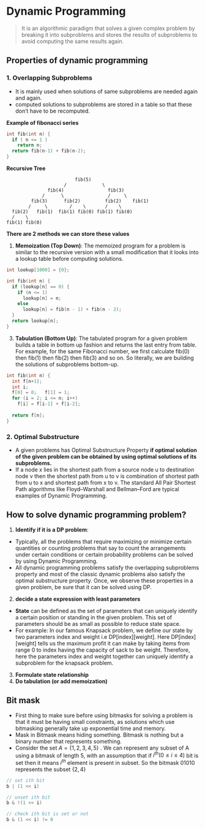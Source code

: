 # Dynamic Programming

> It is an algorithmic paradigm that solves a given complex problem by breaking it into subproblems and stores the results of subproblems to avoid computing the same results again.

## Properties of dynamic programming

### 1. Overlapping Subproblems

- It is mainly used when solutions of same subproblems are needed again and again.
- computed solutions to subproblems are stored in a table so that these don’t have to be recomputed.

**Example of fibonacci series**

```cpp
int fib(int n) {
  if ( n <= 1 )
    return n;
  return fib(n-1) + fib(n-2);
}
```

**Recursive Tree**

```
                         fib(5)
                     /             \
               fib(4)                fib(3)
             /      \                /     \
         fib(3)      fib(2)         fib(2)    fib(1)
        /     \        /    \       /    \
  fib(2)   fib(1)  fib(1) fib(0) fib(1) fib(0)
  /    \
fib(1) fib(0)
```

**There are 2 methods we can store these values**

1. **Memoization (Top Down)**:  The memoized program for a problem is similar to the recursive version with a small modification that it looks into a lookup table before computing solutions.

```cpp
int lookup[1000] = {0};

int fib(int n) { 
  if (lookup[n] == 0) { 
    if (n <= 1) 
      lookup[n] = n; 
    else
      lookup[n] = fib(n - 1) + fib(n - 2); 
  } 
  return lookup[n]; 
}
```

3. **Tabulation (Bottom Up)**: The tabulated program for a given problem builds a table in bottom up fashion and returns the last entry from table. For example, for the same Fibonacci number, we first calculate fib(0) then fib(1) then fib(2) then fib(3) and so on. So literally, we are building the solutions of subproblems bottom-up.

```cpp
int fib(int n) {
  int f[n+1];
  int i;
  f[0] = 0;   f[1] = 1; 
  for (i = 2; i <= n; i++)
    f[i] = f[i-1] + f[i-2];
  
  return f[n];
}
```

### 2. Optimal Substructure

- A given problems has Optimal Substructure Property **if optimal solution of the given problem can be obtained by using optimal solutions of its subproblems.**
- If a node x lies in the shortest path from a source node u to destination node v then the shortest path from u to v is combination of shortest path from u to x and shortest path from x to v. The standard All Pair Shortest Path algorithms like Floyd–Warshall and Bellman–Ford are typical examples of Dynamic Programming.

## How to solve dynamic programming problem?

1. **Identify if it is a DP problem**:
  - Typically, all the problems that require maximizing or minimize certain quantities or counting problems that say to count the arrangements under certain conditions or certain probability problems can be solved by using Dynamic Programming.
  -  All dynamic programming problems satisfy the overlapping subproblems property and most of the classic dynamic problems also satisfy the optimal substructure property. Once, we observe these properties in a given problem, be sure that it can be solved using DP.
2. **decide a state expression with least parameters**
  - **State** can be defined as the set of parameters that can uniquely identify a certain position or standing in the given problem. This set of parameters should be as small as possible to reduce state space.
  - For example: In our famous Knapsack problem, we define our state by two parameters index and weight i.e DP[index][weight]. Here DP[index][weight] tells us the maximum profit it can make by taking items from range 0 to index having the capacity of sack to be weight. Therefore, here the parameters index and weight together can uniquely identify a subproblem for the knapsack problem.
3. **Formulate state relationship**
4. **Do tabulation (or add memoization)**

## Bit mask

- First thing to make sure before using bitmasks for solving a problem is that it must be having small constraints, as solutions which use bitmasking generally take up exponential time and memory.
- Mask in Bitmask means hiding something. Bitmask is nothing but a binary number that represents something.
- Consider the set $A = \{1, 2, 3, 4, 5\}$ . We can represent any subset of A using a bitmask of length 5, with an assumption that if $i^{th} (0 \leq i \leq 4)$ bit is set then it means $i^{th}$ element is present in subset. So the bitmask 01010 represents the subset  $\{2,4\}$

```cpp
// set ith bit
b | (1 << i)

// unset ith bit
b & !(1 << i)

// check ith bit is set or not
b & (1 << i) != 0
```